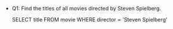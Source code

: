 
* Q1: Find the titles of all movies directed by Steven Spielberg.
   
    SELECT title 
    FROM movie
    WHERE director = 'Steven Spielberg'
